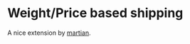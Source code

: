 # Weight/Price based shipping

A nice extension by [martian](https://www.opencart.com/index.php?route=marketplace/extension/info&extension_id=28091&filter_license=0).